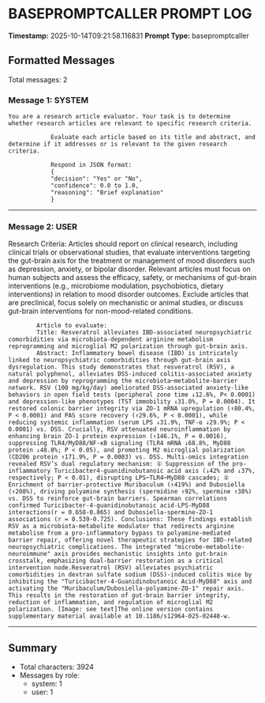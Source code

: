 # BASEPROMPTCALLER PROMPT LOG
**Timestamp:** 2025-10-14T09:21:58.116831
**Prompt Type:** basepromptcaller

## Formatted Messages
Total messages: 2

### Message 1: SYSTEM

```
You are a research article evaluator. Your task is to determine whether research articles are relevant to specific research criteria.

            Evaluate each article based on its title and abstract, and determine if it addresses or is relevant to the given research criteria.

            Respond in JSON format:
            {
            "decision": "Yes" or "No",
            "confidence": 0.0 to 1.0,
            "reasoning": "Brief explanation"
            }
```

---

### Message 2: USER

Research Criteria: Articles should report on clinical research, including clinical trials or observational studies, that evaluate interventions targeting the gut-brain axis for the treatment or management of mood disorders such as depression, anxiety, or bipolar disorder. Relevant articles must focus on human subjects and assess the efficacy, safety, or mechanisms of gut-brain interventions (e.g., microbiome modulation, psychobiotics, dietary interventions) in relation to mood disorder outcomes. Exclude articles that are preclinical, focus solely on mechanistic or animal studies, or discuss gut-brain interventions for non-mood-related conditions.

            Article to evaluate:
            Title: Resveratrol alleviates IBD-associated neuropsychiatric comorbidities via microbiota-dependent arginine metabolism reprogramming and microglial M2 polarization through gut-brain axis.
            Abstract: Inflammatory bowel disease (IBD) is intricately linked to neuropsychiatric comorbidities through gut-brain axis dysregulation. This study demonstrates that resveratrol (RSV), a natural polyphenol, alleviates DSS-induced colitis-associated anxiety and depression by reprogramming the microbiota─metabolite-barrier network. RSV (100 mg/kg/day) ameliorated DSS-associated anxiety-like behaviors in open field tests (peripheral zone time ↓12.6%, P< 0.0001) and depression-like phenotypes (TST immobility ↓31.0%, P = 0.0004). It restored colonic barrier integrity via ZO-1 mRNA upregulation (↑80.4%, P < 0.0001) and PAS score recovery (↑29.6%, P < 0.0001), while reducing systemic inflammation (serum LPS ↓31.9%, TNF-α ↓29.9%; P < 0.0001) vs. DSS. Crucially, RSV attenuated neuroinflammation by enhancing brain ZO-1 protein expression (↑146.1%, P = 0.0016), suppressing TLR4/MyD88/NF-κB signaling (TLR4 mRNA ↓68.8%, MyD88 protein ↓48.8%; P < 0.05), and promoting M2 microglial polarization (CD206 protein ↑171.9%, P = 0.0003) vs. DSS. Multi-omics integration revealed RSV’s dual regulatory mechanism: ① Suppression of the pro-inflammatory Turicibacter4-guanidinobutanoic acid axis (↓42% and ↓37%, respectively; P < 0.01), disrupting LPS─TLR4─MyD88 cascades; ② Enrichment of barrier-protective Muribaculum (↑419%) and Dubosiella (↑208%), driving polyamine synthesis (spermidine ↑92%, spermine ↑38%) vs. DSS to reinforce gut-brain barriers. Spearman correlations confirmed Turicibacter-4-guanidinobutanoic acid-LPS-MyD88 interactions(r = 0.658-0.865) and Dubosiella-spermine-ZO-1 associations (r = 0.539-0.725). Conclusions: These findings establish RSV as a microbiota-metabolite modulator that redirects arginine metabolism from a pro-inflammatory bypass to polyamine-mediated barrier repair, offering novel therapeutic strategies for IBD-related neuropsychiatric complications. The integrated "microbe-metabolite-neuroimmune" axis provides mechanistic insights into gut-brain crosstalk, emphasizing dual-barrier restoration as a critical intervention node.Resveratrol (RSV) alleviates psychiatric comorbidities in dextran sulfate sodium (DSS)-induced colitis mice by inhibiting the "Turicibacter-4-Guanidinobutanoic Acid-MyD88" axis and activating the "Muribaculum/Dubosiella-polyamine-ZO-1" repair axis. This results in the restoration of gut-brain barrier integrity, reduction of inflammation, and regulation of microglial M2 polarization. [Image: see text]The online version contains supplementary material available at 10.1186/s12964-025-02448-w.

---

## Summary
- Total characters: 3924
- Messages by role:
  - system: 1
  - user: 1